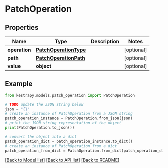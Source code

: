 # PatchOperation


## Properties

Name | Type | Description | Notes
------------ | ------------- | ------------- | -------------
**operation** | [**PatchOperationType**](PatchOperationType.md) |  | [optional] 
**path** | [**PatchOperationPath**](PatchOperationPath.md) |  | [optional] 
**value** | **object** |  | [optional] 

## Example

```python
from kestrapy.models.patch_operation import PatchOperation

# TODO update the JSON string below
json = "{}"
# create an instance of PatchOperation from a JSON string
patch_operation_instance = PatchOperation.from_json(json)
# print the JSON string representation of the object
print(PatchOperation.to_json())

# convert the object into a dict
patch_operation_dict = patch_operation_instance.to_dict()
# create an instance of PatchOperation from a dict
patch_operation_from_dict = PatchOperation.from_dict(patch_operation_dict)
```
[[Back to Model list]](../README.md#documentation-for-models) [[Back to API list]](../README.md#documentation-for-api-endpoints) [[Back to README]](../README.md)


